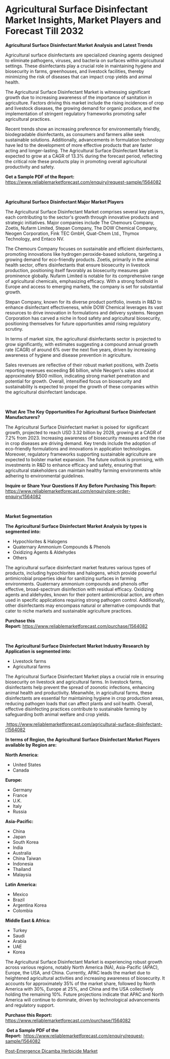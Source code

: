 <p><h1>Agricultural Surface Disinfectant Market Insights, Market Players and Forecast Till 2032</h1></p><p><strong>Agricultural Surface Disinfectant Market Analysis and Latest Trends</strong></p>
<p><p>Agricultural surface disinfectants are specialized cleaning agents designed to eliminate pathogens, viruses, and bacteria on surfaces within agricultural settings. These disinfectants play a crucial role in maintaining hygiene and biosecurity in farms, greenhouses, and livestock facilities, thereby minimizing the risk of diseases that can impact crop yields and animal health.</p><p>The Agricultural Surface Disinfectant Market is witnessing significant growth due to increasing awareness of the importance of sanitation in agriculture. Factors driving this market include the rising incidences of crop and livestock diseases, the growing demand for organic produce, and the implementation of stringent regulatory frameworks promoting safer agricultural practices. </p><p>Recent trends show an increasing preference for environmentally friendly, biodegradable disinfectants, as consumers and farmers alike seek sustainable solutions. Additionally, advancements in formulation technology have led to the development of more effective products that are faster acting and longer-lasting. The Agricultural Surface Disinfectant Market is expected to grow at a CAGR of 13.3% during the forecast period, reflecting the critical role these products play in promoting overall agricultural productivity and safety.</p></p>
<p><strong>Get a Sample PDF of the Report:&nbsp;</strong> <a href="https://www.reliablemarketforecast.com/enquiry/request-sample/1564082?utm_campaign=1832&utm_medium=2&utm_source=Github&utm_content=ia&utm_term=01022025&utm_id=agricultural-surface-disinfectant">https://www.reliablemarketforecast.com/enquiry/request-sample/1564082</a></p>
<p>&nbsp;</p>
<p><strong>Agricultural Surface Disinfectant Major Market Players</strong></p>
<p><p>The Agricultural Surface Disinfectant Market comprises several key players, each contributing to the sector's growth through innovative products and strategic initiatives. Major companies include The Chemours Company, Zoetis, Nufarm Limited, Stepan Company, The DOW Chemical Company, Neogen Corporation, Fink TEC GmbH, Quat-Chem Ltd., Thymox Technology, and Entaco NV.</p><p>The Chemours Company focuses on sustainable and efficient disinfectants, promoting innovations like hydrogen peroxide-based solutions, targeting a growing demand for eco-friendly products. Zoetis, primarily in the animal health sector, offers disinfectants that ensure biosecurity in livestock production, positioning itself favorably as biosecurity measures gain prominence globally. Nufarm Limited is notable for its comprehensive range of agricultural chemicals, emphasizing efficacy. With a strong foothold in Europe and access to emerging markets, the company is set for substantial growth.</p><p>Stepan Company, known for its diverse product portfolio, invests in R&D to enhance disinfectant effectiveness, while DOW Chemical leverages its vast resources to drive innovation in formulations and delivery systems. Neogen Corporation has carved a niche in food safety and agricultural biosecurity, positioning themselves for future opportunities amid rising regulatory scrutiny.</p><p>In terms of market size, the agricultural disinfectants sector is projected to grow significantly, with estimates suggesting a compound annual growth rate (CAGR) of around 6% over the next five years, driven by increasing awareness of hygiene and disease prevention in agriculture. </p><p>Sales revenues are reflective of their robust market positions, with Zoetis reporting revenues exceeding $6 billion, while Neogen's sales stood at approximately $500 million, indicating strong market penetration and potential for growth. Overall, intensified focus on biosecurity and sustainability is expected to propel the growth of these companies within the agricultural disinfectant landscape.</p></p>
<p>&nbsp;</p>
<p><strong>What Are The Key Opportunities For Agricultural Surface Disinfectant Manufacturers?</strong></p>
<p><p>The Agricultural Surface Disinfectant market is poised for significant growth, projected to reach USD 3.32 billion by 2028, growing at a CAGR of 7.2% from 2023. Increasing awareness of biosecurity measures and the rise in crop diseases are driving demand. Key trends include the adoption of eco-friendly formulations and innovations in application technologies. Moreover, regulatory frameworks supporting sustainable agriculture are expected to bolster market expansion. The future outlook is promising, with investments in R&D to enhance efficacy and safety, ensuring that agricultural stakeholders can maintain healthy farming environments while adhering to environmental guidelines.</p></p>
<p><strong>Inquire or Share Your Questions If Any Before Purchasing This Report:</strong> <a href="https://www.reliablemarketforecast.com/enquiry/pre-order-enquiry/1564082?utm_campaign=1832&utm_medium=2&utm_source=Github&utm_content=ia&utm_term=01022025&utm_id=agricultural-surface-disinfectant">https://www.reliablemarketforecast.com/enquiry/pre-order-enquiry/1564082</a></p>
<p>&nbsp;</p>
<p><strong>Market Segmentation</strong></p>
<p><strong>The Agricultural Surface Disinfectant Market Analysis by types is segmented into:</strong></p>
<p><ul><li>Hypochlorites & Halogens</li><li>Quaternary Ammonium Compounds & Phenols</li><li>Oxidizing Agents & Aldehydes</li><li>Others</li></ul></p>
<p><p>The agricultural surface disinfectant market features various types of products, including hypochlorites and halogens, which provide powerful antimicrobial properties ideal for sanitizing surfaces in farming environments. Quaternary ammonium compounds and phenols offer effective, broad-spectrum disinfection with residual efficacy. Oxidizing agents and aldehydes, known for their potent antimicrobial action, are often used in specific applications requiring strong pathogen control. Additionally, other disinfectants may encompass natural or alternative compounds that cater to niche markets and sustainable agriculture practices.</p></p>
<p><strong>Purchase this Report:&nbsp;</strong><a href="https://www.reliablemarketforecast.com/purchase/1564082?utm_campaign=1832&utm_medium=2&utm_source=Github&utm_content=ia&utm_term=01022025&utm_id=agricultural-surface-disinfectant">https://www.reliablemarketforecast.com/purchase/1564082</a></p>
<p>&nbsp;</p>
<p><strong>The Agricultural Surface Disinfectant Market Industry Research by Application is segmented into:</strong></p>
<p><ul><li>Livestock farms</li><li>Agricultural farms</li></ul></p>
<p><p>The Agricultural Surface Disinfectant Market plays a crucial role in ensuring biosecurity on livestock and agricultural farms. In livestock farms, disinfectants help prevent the spread of zoonotic infections, enhancing animal health and productivity. Meanwhile, in agricultural farms, these disinfectants are essential for maintaining hygiene in crop production areas, reducing pathogen loads that can affect plants and soil health. Overall, effective disinfecting practices contribute to sustainable farming by safeguarding both animal welfare and crop yields.</p></p>
<p><a href="https://www.reliablemarketforecast.com/agricultural-surface-disinfectant-r1564082?utm_campaign=1832&utm_medium=2&utm_source=Github&utm_content=ia&utm_term=01022025&utm_id=agricultural-surface-disinfectant">&nbsp;https://www.reliablemarketforecast.com/agricultural-surface-disinfectant-r1564082</a></p>
<p><strong>In terms of Region, the Agricultural Surface Disinfectant Market Players available by Region are:</strong></p>
<p>
    <p> <strong> North America: </strong>
        <ul>
            <li>United States</li>
            <li>Canada</li>
        </ul>
        </p> 
    <p> <strong> Europe: </strong>
        <ul>
            <li>Germany</li>
            <li>France</li>
            <li>U.K.</li>
            <li>Italy</li>
            <li>Russia</li>
        </ul>
        </p> 
    <p> <strong> Asia-Pacific: </strong>
        <ul>
            <li>China</li>
            <li>Japan</li>
            <li>South Korea</li>
            <li>India</li>
            <li>Australia</li>
            <li>China Taiwan</li>
            <li>Indonesia</li>
            <li>Thailand</li>
            <li>Malaysia</li>
        </ul>
        </p> 
    <p> <strong> Latin America: </strong>
        <ul>
            <li>Mexico</li>
            <li>Brazil</li>
            <li>Argentina Korea</li>
            <li>Colombia</li>
        </ul>
        </p> 
    <p> <strong> Middle East & Africa: </strong>
        <ul>
            <li>Turkey</li>
            <li>Saudi</li>
            <li>Arabia</li>
            <li>UAE</li>
            <li>Korea</li>
        </ul>
    </p>
    </p>
<p><p>The Agricultural Surface Disinfectant Market is experiencing robust growth across various regions, notably North America (NA), Asia-Pacific (APAC), Europe, the USA, and China. Currently, APAC leads the market due to heightened agricultural activities and increasing awareness of biosecurity. It accounts for approximately 35% of the market share, followed by North America with 30%, Europe at 25%, and China and the USA collectively holding the remaining 10%. Future projections indicate that APAC and North America will continue to dominate, driven by technological advancements and regulatory support.</p></p>
<p><strong>Purchase this Report: </strong><a href="https://www.reliablemarketforecast.com/purchase/1564082?utm_campaign=1832&utm_medium=2&utm_source=Github&utm_content=ia&utm_term=01022025&utm_id=agricultural-surface-disinfectant">https://www.reliablemarketforecast.com/purchase/1564082</a></p>
<p>&nbsp;<strong>Get a Sample PDF of the Report:&nbsp;&nbsp;</strong><a href="https://www.reliablemarketforecast.com/enquiry/request-sample/1564082?utm_campaign=1832&utm_medium=2&utm_source=Github&utm_content=ia&utm_term=01022025&utm_id=agricultural-surface-disinfectant">https://www.reliablemarketforecast.com/enquiry/request-sample/1564082</a></p>
<p><strong></strong></p>
<p><p><a href="https://github.com/AKSHATREPORTPRIME/Market-Research-Report-List-7/blob/main/post-emergence-dicamba-herbicide-market.md?utm_campaign=1832&utm_medium=2&utm_source=Github&utm_content=ia&utm_term=01022025&utm_id=agricultural-surface-disinfectant">Post-Emergence Dicamba Herbicide Market</a></p></p>
